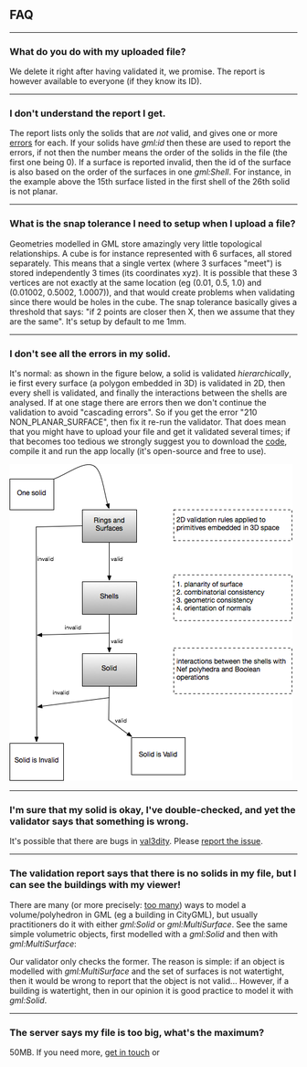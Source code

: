 
## FAQ

<!--TOC-->

---

### What do you do with my uploaded file?

We delete it right after having validated it, we promise. The report is however available to everyone (if they know its ID).

---

### I don't understand the report I get.

<script src="https://gist.github.com/hugoledoux/11082609.js"></script>

The report lists only the solids that are *not* valid, and gives one or more [errors](/errors) for each. If your solids have *gml:id* then these are used to report the errors, if not then the number means the order of the solids in the file (the first one being 0). If a surface is reported invalid, then the id of the surface is also based on the order of the surfaces in one *gml:Shell*. For instance, in the example above the 15th surface listed in the first shell of the 26th solid is not planar. 

---

### What is the snap tolerance I need to setup when I upload a file?

Geometries modelled in GML store amazingly very little topological relationships. A cube is for instance represented with 6 surfaces, all stored separately. This means that a single vertex (where 3 surfaces "meet") is stored independently 3 times (its coordinates xyz). It is possible that these 3 vertices are not exactly at the same location (eg (0.01, 0.5, 1.0) and (0.01002, 0.5002, 1.0007)), and that would create problems when validating since there would be holes in the cube. The snap tolerance basically gives a threshold that says: "if 2 points are closer then X, then we assume that they are the same". It's setup by default to me 1mm. 

---

### I don't see all the errors in my solid.

It's normal: as shown in the figure below, a solid is validated *hierarchically*, ie first every surface (a polygon embedded in 3D) is validated in 2D, then every shell is validated, and finally the interactions between the shells are analysed. If at one stage there are errors then we don't continue the validation to avoid "cascading errors". So if you get the error "210 NON_PLANAR_SURFACE", then fix it re-run the validator. That does mean that you might have to upload your file and get it validated several times; if that becomes too tedious we strongly suggest you to download the [code](https://github.com/tudelft-gist/val3dity), compile it and run the app locally (it's open-source and free to use).

![](/static/steps.png)

---

### I'm sure that my solid is okay, I've double-checked, and yet the validator says that something is wrong.

It's possible that there are bugs in [val3dity](https://github.com/tudelft-gist/val3dity). Please [report the issue](https://github.com/tudelft-gist/val3dity/issues).

---

### The validation report says that there is no solids in my file, but I can see the buildings with my viewer!

There are many (or more precisely: [too many](http://erouault.blogspot.nl/2014/04/gml-madness.html)) ways to model a volume/polyhedron in GML (eg a building in CityGML), but usually practitioners do it with either *gml:Solid* or *gml:MultiSurface*. See the same simple volumetric objects, first modelled with a *gml:Solid* and then with *gml:MultiSurface*:

<script src="https://gist.github.com/hugoledoux/10551725.js"></script>

<script src="https://gist.github.com/hugoledoux/10551979.js"></script>

Our validator only checks the former. The reason is simple: if an object is modelled with *gml:MultiSurface* and the set of surfaces is not watertight, then it would be wrong to report that the object is not valid... However, if a building is watertight, then in our opinion it is good practice to model it with *gml:Solid*.

---

### The server says my file is too big, what's the maximum?

50MB. If you need more, [get in touch](/contact) or 



